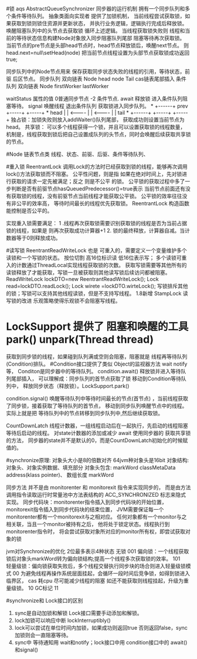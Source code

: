 #锁 aqs AbstractQueueSynchronizer 同步器的运行机制  拥有一个同步队列和多个条件等待队列。
抽象类面向实现者 提供了加锁机制， 当前线程尝试获取锁，如果获取到锁则锁住资源并更新状态，
并执行业务逻辑，逻辑执行完成后释放锁。 唤醒阻塞队列中的头节点去获取锁 循环上述逻辑。
当线程获取锁失败则 线程和当前的等待状态信息构建Node对象放入同步阻塞队列尾部 阻塞等待再次获取锁。
当前节点的pre节点是头部head节点时，head节点释放锁后，唤醒next节点。
则head.next=null\setHead(node)  把当前节点线程设置为头部节点获取锁成功返回true;

 同步队列中的Node节点用来 保存获取同步状态失败的线程的引用，等待状态，前驱 后区节点。
 同步队列 双向链表 Node head node Tail cas链表尾部插入 
 条件队列 双向链表 Node firstWorker lastWorker

waitStatus 属性的值 0普通同步节点 -2 条件节点. 
await 释放锁 进入条件队列阻塞等待。
signal 唤醒线程 退出条件队列 获取锁进入同步队列。
     *      +------+  prev +-----+       +-----+
     * head |      | <---- |     | <---- |     |  tail
     *      +------+       +-----+       +-----+
独占锁：加锁失败则放入addWaiter()队列尾部， 获取成功则设置当前节点为head。
共享锁： 可以多个线程获得一个锁，并且可以设置获取锁的线程数量， 机制是，线程获取到锁后把自己设置成队列的头节点，同时会唤醒后续获取共享锁的节点。

#Node 链表节点类
线程、状态、前驱、后驱、条件等待队列、

#重入锁 ReentrantLock 调用Lock的方法时已经获取到锁的线程，能够再次调用lock()方法获取锁而不阻塞。
公平性问题，则是指 如果在绝对时间上，先对锁进行获取的请求一定先被满足；反之 则是不公平 的锁。
公平锁的获取过程中多了一步判断是否有前驱节点hasQueuedPredecessor()=true表示
当前节点前面还有没有获取锁的线程，没有前驱节点当前线程才能获取公平锁。
公平锁的效率往往没有非公平的效率高， 等待时间最长的线程优先获取锁。 ReentrantLock 构造函数能控制是否公平的。

实现重入锁需要满足：
1 .线程再次获取锁需要识别获取锁的线程是否为当前占据锁的线程，如果是 则再次获取成功计算器+1
2. 锁的最终释放，计算器自减。当计数器等于0则释放成功。

#读写锁 ReentrantReadWriteLock 也是 可重入的，需要定义一个变量维护多个读锁和一个写锁的状态。 
按位切割 高16位标识读 低16位表示写； 多个读锁可重入的计数通过ThreadLocal实现线程获取锁的次数。
获取写锁需要等其他所有的读锁释放了才能获取，写锁一旦被获取则其他读写锁后续访问都被阻塞。
ReadWriteLock lockDTO=new ReentrantReadWriteLock();
Lock read=lockDTO.readLock();
Lock wirete =lockDTO.wirteLock();
写锁排斥其他的锁；写锁可以支持其他线程读锁，但是不支持写线程。
1.8新增  StampLock 读写锁的改进   乐观策略使得乐观锁不会阻塞写线程。


# LockSupport 提供了 阻塞和唤醒的工具 park() unpark(Thread thread)

获取到同步锁的线程，如果碰到队列满或空则会阻塞，阻塞就是 线程再等待队列(Condition)排队。
#Condition接口提供了类似 Object的监视器方法 wait notify等， Conditon是同步器中的等待队列。
condition.await() 释放锁并进入等待队列尾部插入， 可以理解成：同步队列的首节点获取了锁 移动到Condition等待队列中，
释放同步状态（释放锁）。LockSupport.park()

condition.signal() 唤醒等待队列中等待时间最长的节点(首节点) ，当前线程获取了同步锁，接着获取了等待队列的首节点，
移动到同步队列唤醒节点中的线程。 实际上就是把 等待队列中的节点转移到同步队列中,然后继续获取锁。

CountDownLatch 线程计数器，一组线程启动后在一起执行，先启动的线程阻塞等待后启动的线程。 
对state计数器的添加或减少
await 使用同步器的 获取共享锁的方法， 同步器的state并不是默认的0，而是CountDownLatch初始化的时候赋值的。

#synchronize原理: 对象头大小是8的倍数对齐 64jvm种对象头是16bit 对象结构: 对象头、对象实例数据、填充部分 
对象头包含: markWord classMetaData address(klass pointer)、 数组长度 markWord

同步方法 并不是由 monitorenter 和 monitorexit 指令来实现同步的，
而是由方法调用指令读取运行时常量池中方法表结构的 ACC_SYNCHRONIZED 标志来隐式实现。
同步代码块：monitorenter指令插入到同步代码块的开始位置，monitorexit指令插入到同步代码块的结束位置，
JVM需要保证每一个monitorenter都有一个monitorexit与之相对应。
任何对象都有一个monitor与之相关联，当且一个monitor被持有之后， 他将处于锁定状态。线程执行到monitorenter指令时，
将会尝试获取对象所对应的monitor所有权，即尝试获取对象的锁

jvm对Synchronize的优化 2位最多表示4种状态   无锁                          001
偏向锁：一个线程获取锁后对象头markWord转为偏向锁结构;提高一个线程多次获取锁的效率。 101  
轻量级锁：偏向锁获取失败后，多个线程交替执行同步块的场合则进入轻量级锁模式           00
为避免线程再操作系统层面挂起，会循环一段时间后竞争锁，如得到锁进入临界区，  cas  耗cpu  尽可能减少线程的阻塞
如还不能获取则线程挂起，升级为重量级锁。 10 GC标记 11

#synchronize和 Lock接口的区别 
1. sync是自动加锁和解锁 Lock接口需要手动添加和解锁。
2. lock加锁可以响应中断 lockInterruptibly() 
3. lock可以尝试在单位时间内加锁，如果成功则返回true 否则返回false，sync加锁则会一直阻塞等待。
4. sync中 等待通知用 wait和notify；lock接口中用 condition接口中的 await() 和signal()
